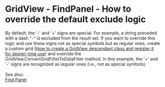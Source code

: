 # GridView - FindPanel - How to override the default exclude logic


By default, the '-' and '+' signs are special. For example, a string preceded with a dash "-" is excluded from the result set. If you want to override this logic and use these signs not as special symbols but as regular ones, create a custom grid (<a href="https://www.devexpress.com/Support/Center/p/E900">How to create a GridView descendant class and register it for design-time use</a>) and override the GridView.ConvertGridFilterToDataFilter method. In this example, the '+' and '-' signs are recognized as regular ones (i.e., not as special symbols).<br /><br />See also:<br /><a href="https://documentation.devexpress.com/#WindowsForms/CustomDocument8869">Find Panel</a>

<br/>


